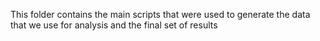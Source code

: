 This folder contains the main scripts that were used to generate the data that we use for analysis and the final set of results
